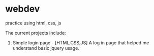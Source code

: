 webdev
======

practice using html, css, js

The current projects include:

  1. Simple login page - [HTML,CSS,JS] A log in page that helped me understand basic jquery usage. 